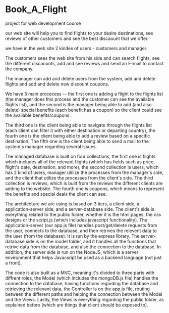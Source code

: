 # Book_A_Flight

project for web development course 

our web site will help you to find flights to your desire destinations, see reviews of other customers and see the best discaount that we offer.

we have in the web site 2 kindes of users - customers and manager.

The customers sees the web site from his side and can search flights, see the different discaounts, add and see reviews and send an E-mail to contact the company.

The manager can add and delete users from the system, add and delete flights and add and delete new discount coupons.

We have 5 main procecess -- the first one is adding a flight to the flights list (the manager does this process and the customer can see the available flights list), and the second is the manager being able to add (and also delete) special benefits (each benefit has a coupon) so the client could see the available benefits/coupons. 

The third one is the client being able to navigate through the flights list (each client can filter it with either destination or departing country), the fourth one is the client being able to add a review based on a specific destination. The fifth one is the client being able to send a mail to the system's manager regarding several issues. 

The managed database is built on four collections, the first one is flights which includes all of the relevant flights (which has fields such as price, flight's date, destination, and more), the second collection is users, which has 2 kind of users, manager utilize the processes from the manager's side, and the client that utilize the processes from the client's side. The third collection is reviews, which is built from the reviews the different clients are adding to the website. The fourth one is coupons, which means to represent the benefits and special deals the client can see. 

The architecture we are using is based on 3 tiers, a client side, a application-server side, and a server-database side. The client's side is everything related to the public folder, whether it is the html pages, the css designs or the script.js (which includes javascript functionality). The application-server (our app.js file) handles post/get/delete requests from the user, connects to the database, and then retrives the relevent data to the user (from the database). It is run by the express library. The server-database side is on the model folder, and it handles all the functions that retrive data from the database, and also the connection to the database. In addition, the server side is run on the NodeJS, which is a server environment that helps Javacsript be used as a backend language (not just a front).


The code is also built as a MVC, meaning it's divided to three parts with diffrent roles, the Model (which includes the mongoDB.js file) handles the connection to the database, having functions regarding the database and retrieving the relevant data, the Controller is on the app.js file, routing between the different paths and helping the connection between the Model and the Views. Lastly, the Views is everything regarding the public folder, as explained before (which are things that client should be exposed to).
